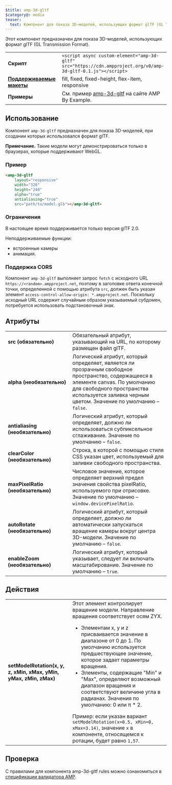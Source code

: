 ```yaml
---
$title: amp-3d-gltf
$category@: media
teaser:
  text: Компонент для показа 3D-моделей, использующих формат glTF (GL Transmission Format)
---
```


<!--
Copyright 2018 The AMP HTML Authors. All Rights Reserved.

Licensed under the Apache License, Version 2.0 (the "License");
you may not use this file except in compliance with the License.
You may obtain a copy of the License at

      http://www.apache.org/licenses/LICENSE-2.0

Unless required by applicable law or agreed to in writing, software
distributed under the License is distributed on an "AS-IS" BASIS,
WITHOUT WARRANTIES OR CONDITIONS OF ANY KIND, either express or implied.
See the License for the specific language governing permissions and
limitations under the License.
-->



Этот компонент предназначен для показа 3D-моделей, использующих формат glTF (GL Transmission Format).

<table>
  <tr>
    <td width="40%"><strong>Скрипт</strong></td>
    <td><code>&lt;script async custom-element="amp-3d-gltf" src="https://cdn.ampproject.org/v0/amp-3d-gltf-0.1.js"&gt;&lt;/script&gt;</code></td>
  </tr>
  <tr>
    <td class="col-fourty"><strong><a href="../../../documentation/guides-and-tutorials/develop/style_and_layout/control_layout.md">Поддерживаемые макеты</a></strong></td>
    <td>fill, fixed, fixed-height, flex-item, responsive</td>
  </tr>
  <tr>
    <td><strong>Примеры</strong></td>
    <td>См. пример <a href="https://ampbyexample.com/components/amp-3d-gltf/">amp-3d-gltf</a> на сайте AMP By Example.</td>
  </tr>
</table>

## Использование <a name="usage"></a>

Компонент `amp-3d-gltf` предназначен для показа 3D-моделей, при создании которых использовался формат glTF.

**Примечание.** Такие модели могут демонстрироваться только в браузерах, которые поддерживают WebGL.

### Пример <a name="example"></a>

```html
<amp-3d-gltf
    layout="responsive"
    width="320"
    height="240"
    alpha="true"
    antialiasing="true"
    src="path/to/model.glb"></amp-3d-gltf>
```

### Ограничения <a name="limitations"></a>

В настоящее время поддерживается только версия glTF 2.0.

Неподдерживаемые функции:

- встроенные камеры
- анимация.



### Поддержка CORS <a name="cors"></a>

Компонент `amp-3d-gltf` выполняет запрос `fetch` с исходного URL `https://<random>.ampproject.net`, поэтому в заголовке ответа конечной точки, определенной с помощью атрибута `src`, должен быть указан элемент `access-control-allow-origin: *.ampproject.net`. Поскольку исходный URL содержит случайным образом указываемый субдомен, потребуется использовать подстановочный знак.

## Атрибуты <a name="attributes"></a>

<table>
  <tr>
    <td width="40%"><strong>src (обязательно)</strong></td>
    <td>Обязательный атрибут, указывающий на URL, по которому размещен файл glTF.</td>
  </tr>
  <tr>
    <td width="40%"><strong>alpha (необязательно)</strong></td>
    <td>Логический атрибут, который определяет, является ли прозрачным свободное пространство, содержащееся в элементе canvas. По умолчанию для свободного пространства используется заливка черным цветом.
        Значение по умолчанию – <code>false</code>.</td>
    </tr>
    <tr>
      <td width="40%"><strong>antialiasing (необязательно)</strong></td>
      <td>Логический атрибут, который определяет, должно ли использоваться субпиксельное сглаживание. Значение по умолчанию – <code>false</code>.</td>
    </tr>
    <tr>
      <td width="40%"><strong>clearColor (необязательно)</strong></td>
      <td>Строка, в которой с помощью стиля CSS указан цвет, используемый для заливки свободного пространства.</td>
    </tr>
    <tr>
      <td width="40%"><strong>maxPixelRatio (необязательно)</strong></td>
      <td>Числовое значение, которое определяет верхний предел значения свойства pixelRatio, используемого при отрисовке. Значение по умолчанию – <code>window.devicePixelRatio</code>.</td>
    </tr>
    <tr>
      <td width="40%"><strong>autoRotate (необязательно)</strong></td>
      <td>Логический атрибут, который определяет, должно ли автоматически запускаться вращение камеры вокруг центра 3D-модели. Значение по умолчанию – <code>false</code>.</td>
    </tr>
    <tr>
      <td width="40%"><strong>enableZoom (необязательно)</strong></td>
      <td>Логический атрибут, который указывает, следует ли включать масштабирование. Значение по умолчанию – <code>true</code>.</td>
    </tr>
  </table>

## Действия <a name="actions"></a>

<table>
  <tr>
    <td width="40%"><strong>setModelRotation(x, y, z, xMin, xMax, yMin, yMax, zMin, zMax)</strong></td>
    <td>Этот элемент контролирует вращение модели. Направление вращения соответствует осям ZYX.
      <ul>
        <li>Элементам x, y и z присваивается значение в диапазоне от 0 до 1. По умолчанию используется предшествующее значение, которое задает параметры вращения.</li>
        <li>Элементы, содержащие "Min" и "Max", определяют возможный диапазон вращения и соответствуют величине угла в радианах. Значения по умолчанию: 0 или π * 2.</li>
      </ul>
      Пример: если указан вариант <code>setModelRotation(x=0.5, xMin=0, xMax=3.14)</code>, значение <code>x</code> в компоненте, относящемся к ротации, будет равно <code>1,57</code>.</td>
    </tr>
  </table>

## Проверка <a name="validation"></a>

С правилами для компонента amp-3d-gltf rules можно ознакомиться в [спецификации валидатора AMP](https://github.com/ampproject/amphtml/blob/master/extensions/amp-3d-gltf/validator-amp-3d-gltf.protoascii).
